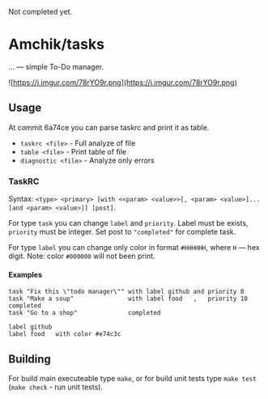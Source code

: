 Not completed yet.

# Amchik/tasks

... — simple To-Do manager.

![https://i.imgur.com/78rYO9r.png](https://i.imgur.com/78rYO9r.png)

## Usage

At commit 6a74ce you can parse taskrc and
print it as table.

* `taskrc <file>` - Full analyze of file
* `table <file>` - Print table of file
* `diagnostic <file>` - Analyze only errors

### TaskRC

Syntax: `<type> <primary> [with <<param> <value>>[, <param> <value>]... [and <param> <value>]] [post]`.

For type `task` you can change `label` and `priority`. Label must be exists, `priority`
must be integer. Set post to `"completed"` for complete task.

For type `label` you can change only color in format `#HHHHHH`, where `H`
— hex digit. Note: color `#000000` will not been print.

#### Examples

```
task "Fix this \"todo manager\"" with label github and priority 0  
task "Make a soup"               with label food   ,   priority 10 completed
task "Go to a shop"              completed

label github 
label food   with color #e74c3c
```

## Building

For build main executeable type `make`,
or for build unit tests type `make test` (`make check` - run unit tests).

